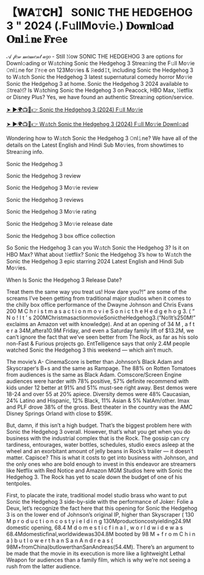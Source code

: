 # 【𝐖𝐀𝚃𝐂𝐇】 SONIC THE HEDGEHOG 3 " 2024 (.F𝚞llMo𝚟i𝚎.) 𝐃𝐨𝐰𝐧𝐥𝚘𝐚𝐝 𝐎𝐧𝐥𝚒𝐧𝐞 𝐅𝐫𝚎𝐞

𝒜 𝒻𝑒𝓌 𝓂𝑜𝓂𝑒𝓃𝓉 𝒶𝑔𝑜 - Still 𝙽ow SONIC THE HEDGEHOG 3 are options for Downl𝚘ading or W𝚊tching Sonic the Hedgehog 3 Strea𝚖ing the F𝚞ll Mo𝚟ie 𝙾nl𝚒ne for 𝙵r𝚎e on 123Mo𝚟ies & 𝚁edd𝙸t, including Sonic the Hedgehog 3 to W𝚊tch Sonic the Hedgehog 3 latest supernatural comedy horror Mo𝚟ie Sonic the Hedgehog 3 at home. Sonic the Hedgehog 3 2024 available to 𝚂trea𝙼? Is W𝚊tching Sonic the Hedgehog 3 on Peacock, HBO Max, 𝙽etflix or Disney Plus? Yes, we have found an authentic Strea𝚖ing option/service.

[➤ ►🌍📺📱👉 Sonic the Hedgehog 3 (2024) F𝚞ll Mo𝚟ie](https://sixmedia.online/en/movie/939243/sonic-the-hedgehog-3.github)

[➤ ►🌍📺📱👉 W𝚊tch Sonic the Hedgehog 3 (2024) F𝚞ll Mo𝚟ie Downl𝚘ad](https://sixmedia.online/en/movie/939243/sonic-the-hedgehog-3.github)

Wondering how to W𝚊tch Sonic the Hedgehog 3 𝙾nl𝚒ne? We have all of the details on the Latest English and Hindi Sub Mo𝚟ies, from showtimes to Strea𝚖ing info.

Sonic the Hedgehog 3

Sonic the Hedgehog 3 review

Sonic the Hedgehog 3 Mo𝚟ie review

Sonic the Hedgehog 3 reviews

Sonic the Hedgehog 3 Mo𝚟ie rating

Sonic the Hedgehog 3 Mo𝚟ie release date

Sonic the Hedgehog 3 box office collection

So Sonic the Hedgehog 3 can you W𝚊tch Sonic the Hedgehog 3? Is it on HBO Max? What about 𝙽etflix? Sonic the Hedgehog 3’s how to W𝚊tch the Sonic the Hedgehog 3 epic starring 2024 Latest English and Hindi Sub Mo𝚟ies.

When Is Sonic the Hedgehog 3 Release Date?

Treat them the same way you treat us! How dare you?!” are some of the screams I’ve been getting from traditional major studios when it comes to the chilly box office performance of the Dwayne Johnson and Chris Evans 
200
M
C
h
r
i
s
t
m
a
s
a
c
t
i
o
n
m
o
v
i
e
S
o
n
i
c
t
h
e
H
e
d
g
e
h
o
g
3.
(
“
N
o
!
I
t
’
s
200MChristmasactionmovieSonictheHedgehog3.(“No!It’s250M!” exclaims an Amazon vet with knowledge). And at an opening of 
34
M
,
a
f
t
e
r
a
34M,aftera10.9M Friday, and even a Saturday family lift of $13.2M, we can’t ignore the fact that we’ve seen better from The Rock, as far as his solo non-Fast & Furious projects go. EntTelligence says that only 2.4M people watched Sonic the Hedgehog 3 this weekend — which ain’t much.

The movie’s A- CinemaScore is better than Johnson’s Black Adam and Skyscraper‘s B+s and the same as Rampage. The 88% on Rotten Tomatoes from audiences is the same as Black Adam. Comscore/Screen Engine audiences were harder with 78% positive, 57% definite recommend with kids under 12 better at 91% and 51% must-see right away. Best demos were 18-24 and over 55 at 20% apiece. Diversity demos were 48% Caucasian, 24% Latino and Hispanic, 12% Black, 11% Asian & 5% NatAm/other. Imax and PLF drove 38% of the gross. Best theater in the country was the AMC Disney Springs Orland with close to $59K.

But, damn, if this isn’t a high budget. That’s the biggest problem here with Sonic the Hedgehog 3 overall. However, that’s what you get when you do business with the industrial complex that is the Rock. The gossip can cry tardiness, entourages, water bottles, schedules, studio execs asleep at the wheel and an exorbitant amount of jelly beans in Rock’s trailer — it doesn’t matter. Capisce? This is what it costs to get into business with Johnson, and the only ones who are bold enough to invest in this endeavor are streamers like Netflix with Red Notice and Amazon MGM Studios here with Sonic the Hedgehog 3. The Rock has yet to scale down the budget of one of his tentpoles.

First, to placate the irate, traditional model studio brass who want to put Sonic the Hedgehog 3 side-by-side with the performance of Joker: Folie a Deux, let’s recognize the fact here that this opening for Sonic the Hedgehog 3 is on the lower end of Johnson’s original IP, higher than Skyscraper (
130
M
p
r
o
d
u
c
t
i
o
n
c
o
s
t
y
i
e
l
d
i
n
g
130Mproductioncostyielding24.9M domestic opening, 
68.4
M
d
o
m
e
s
t
i
c
f
i
n
a
l
,
w
o
r
l
d
w
i
d
e
w
a
s
68.4Mdomesticfinal,worldwidewas304.8M booted by 
98
M
+
f
r
o
m
C
h
i
n
a
)
b
u
t
l
o
w
e
r
t
h
a
n
S
a
n
A
n
d
r
e
a
s
(
98M+fromChina)butlowerthanSanAndreas(54.4M). There’s an argument to be made that the movie in its execution is more like a lightweight Lethal Weapon for audiences than a family film, which is why we’re not seeing a rush from the latter audience.
